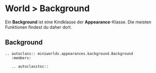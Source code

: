 # World > Background

Ein **Background** ist eine Kindklasse der **Appearance**-Klasse.
Die meisten Funktionen findest du daher dort.

## Background


```{eval-rst}
.. autoclass:: miniworlds.appearances.background.Background
   :members:

   .. autoclasstoc::
```